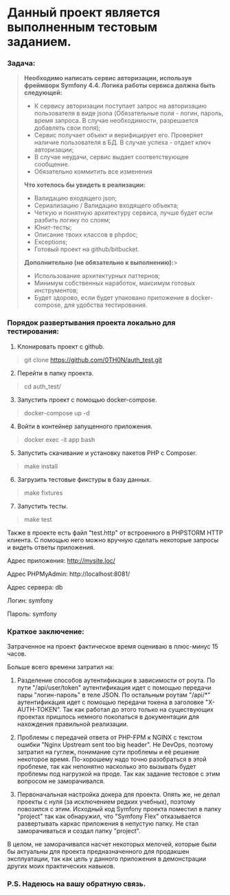 # **Данный проект является выполненным тестовым заданием.**

### **Задача:**

>**Необходимо написать сервис авторизации, используя фреймворк Symfony 4.4.
>Логика работы сервиса должна быть следующей:**
>
>- К сервису авторизации поступает запрос на авторизацию пользователя в виде jsona (Обязательные поля - логин, пароль, время запроса. В случае необходимости, разрешается добавлять свои поля);
>- Сервис получает объект и верифицирует его. Проверяет наличие пользователя в БД. В случае успеха - отдает ключ авторизации;
>- В случае неудачи, сервис выдает соответствующее сообщение.
>- Обязательно коммитить все изменения
>
>**Что хотелось бы увидеть в реализации:**
>
>- Валидацию входящего json;
>- Сериализацию / Валидацию входящего объекта;
>- Четкую и понятную архитектуру сервиса, лучше будет если разбить логику по слоям;
>- Юнит-тесты;
>- Описание твоих классов в phpdoc;
>- Exceptions;
>- Готовый проект на github/bitbucket.
>
>**Дополнительно (не обязательно к выполнению):**>
>
>- Использование архитектурных паттернов;
>- Минимум собственных наработок, максимум готовых инструментов;
>- Будет здорово, если будет упаковано приложение в docker-compose, для удобства тестирования.

### **Порядок развертывания проекта локально для тестирования:**
1. Клонировать проект с github.
>git clone https://github.com/0TH0N/auth_test.git
2. Перейти в папку проекта.
>cd auth_test/
3. Запустить проект с помощью docker-compose.
>docker-compose up -d
4. Войти в контейнер запущенного приложения.
>docker exec -it app bash
5. Запустить скачивание и установку пакетов PHP с Composer.
>make install
6. Загрузить тестовые фикстуры в базу данных.
>make fixtures
7. Запустить тесты.
>make test

Также в проекте есть файл "test.http" от встроенного в PHPSTORM HTTP клиента.
С помощью него можно вручную сделать некоторые запросы и видеть ответы приложения.

Адрес приложения: http://mysite.loc/

Адрес PHPMyAdmin: http://localhost:8081/

Адрес сервера: db

Логин: symfony

Пароль: symfony

### **Краткое заключение:**

Затраченное на проект фактическое время оцениваю в плюс-минус 15 часов.

Больше всего времени затратил на:

1. Разделение способов аутентификации в зависимости от роута. 
   По пути "/api/user/token" аутентификация идет с помощью передачи 
   пары "логин-пароль" в теле JSON. По остальным роутам "/api/*" 
   аутентификация идет с помощью передачи токена в заголовке "X-AUTH-TOKEN". 
   Так как работал до этого только на существующих проектах пришлось немного 
   покопаться в документации для нахождения правильной реализации.
   
2. Проблемы с передачей ответа от PHP-FPM к NGINX с текстом ошибки
   "Nginx Upstream sent too big header". Не DevOps, поэтому затратил 
   на гуглеж, понимание сути проблемы и её решение некоторое время. 
   По-хорошему надо точно разобраться в этой проблеме, так как непонятно 
   насколько это вызывать будет проблемы под нагрузкой на проде. Так как 
   задание тестовое с этим вопросом не заморачивался.
   
3. Первоначальная настройка докера для проекта. Опять же, не делал проекты 
с нуля (за исключением редких учебных), поэтому повозился с этим. Исходный 
   код Symfony проекта поместил в папку "project" так как обнаружил, что 
   "Symfony Flex" отказывается развертывать каркас приложения в непустую
   папку. Не стал заморачиваться и создал папку "project".
   
В целом, не заморачивался насчет некоторых мелочей, которые были бы актуальны 
для проекта предназначенного для продакшен эксплуатации, так как цель у 
данного приложения в демонстрации других моих практических навыков.

### **P.S. Надеюсь на вашу обратную связь.**